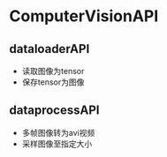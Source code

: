 # ComputerVisionAPI
## dataloaderAPI
+ 读取图像为tensor
+ 保存tensor为图像
## dataprocessAPI
+ 多帧图像转为avi视频
+ 采样图像至指定大小
